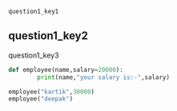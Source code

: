 ```ngMeta
question1_key1
```
## question1_key2
question1_key3


```python
def employee(name,salary=20000):
        print(name,"your salary is:-",salary)

employee("kartik",30000)
employee("deepak")
```
